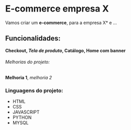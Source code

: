 # E-commerce empresa X

Vamos criar um **e-commerce**, para a empresa X* e ...

## Funcionalidades:


**Checkout, _Tela de produto_, Catálogo, Home com banner**


###### Melhorias do projeto:

__Melhoria 1__, _melhoria 2_

### Linguagens do projeto:

* HTML
* CSS
* JAVASCRIPT
* PYTHON
* MYSQL


